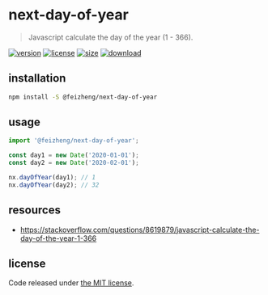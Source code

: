 # next-day-of-year
> Javascript calculate the day of the year (1 - 366).

[![version][version-image]][version-url]
[![license][license-image]][license-url]
[![size][size-image]][size-url]
[![download][download-image]][download-url]

## installation
```bash
npm install -S @feizheng/next-day-of-year
```

## usage
```js
import '@feizheng/next-day-of-year';

const day1 = new Date('2020-01-01');
const day2 = new Date('2020-02-01');

nx.dayOfYear(day1); // 1
nx.dayOfYear(day2); // 32
```

## resources
- https://stackoverflow.com/questions/8619879/javascript-calculate-the-day-of-the-year-1-366

## license
Code released under [the MIT license](https://github.com/afeiship/next-day-of-year/blob/master/LICENSE.txt).

[version-image]: https://img.shields.io/npm/v/@feizheng/next-day-of-year
[version-url]: https://npmjs.org/package/@feizheng/next-day-of-year

[license-image]: https://img.shields.io/npm/l/@feizheng/next-day-of-year
[license-url]: https://github.com/afeiship/next-day-of-year/blob/master/LICENSE.txt

[size-image]: https://img.shields.io/bundlephobia/minzip/@feizheng/next-day-of-year
[size-url]: https://github.com/afeiship/next-day-of-year/blob/master/dist/next-day-of-year.min.js

[download-image]: https://img.shields.io/npm/dm/@feizheng/next-day-of-year
[download-url]: https://www.npmjs.com/package/@feizheng/next-day-of-year
